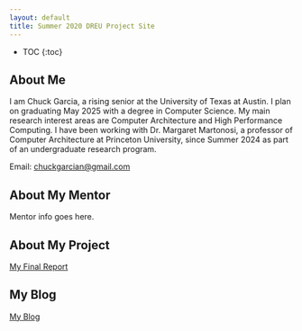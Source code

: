 ```yaml
---
layout: default
title: Summer 2020 DREU Project Site
---
```


* TOC
{:toc}

## About Me
I am Chuck Garcia, a rising senior at the University of Texas at Austin. I plan on graduating May 2025 with a degree in Computer Science. My main research interest areas are Computer Architecture and High Performance Computing. I have been working with Dr. Margaret Martonosi, a professor of Computer Architecture at Princeton University, since Summer 2024 as part of an undergraduate research program.

Email: chuckgarcian@gmail.com

## About My Mentor

Mentor info goes here.

## About My Project

[My Final Report](files/finalreport.pdf)

## My Blog

[My Blog](blog.html)
